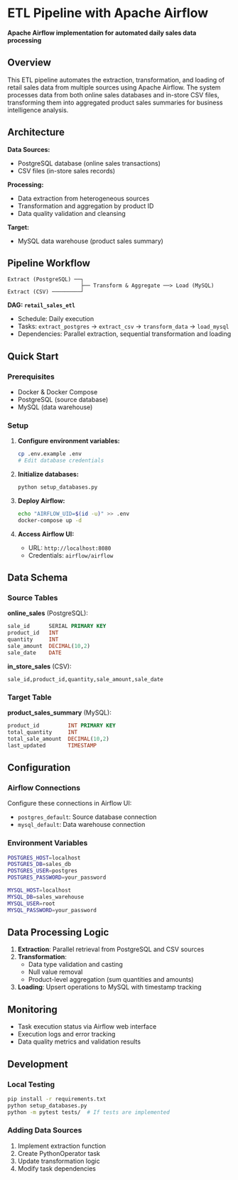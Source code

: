 # ETL Pipeline with Apache Airflow

**Apache Airflow implementation for automated daily sales data processing**

## Overview

This ETL pipeline automates the extraction, transformation, and loading of retail sales data from multiple sources using Apache Airflow. The system processes data from both online sales databases and in-store CSV files, transforming them into aggregated product sales summaries for business intelligence analysis.

## Architecture

**Data Sources:**
- PostgreSQL database (online sales transactions)
- CSV files (in-store sales records)

**Processing:**
- Data extraction from heterogeneous sources
- Transformation and aggregation by product ID
- Data quality validation and cleansing

**Target:**
- MySQL data warehouse (product sales summary)

## Pipeline Workflow

```
Extract (PostgreSQL) ──┐
                       ├── Transform & Aggregate ──> Load (MySQL)
Extract (CSV) ─────────┘
```

**DAG: `retail_sales_etl`**
- Schedule: Daily execution
- Tasks: `extract_postgres` → `extract_csv` → `transform_data` → `load_mysql`
- Dependencies: Parallel extraction, sequential transformation and loading

## Quick Start

### Prerequisites
- Docker & Docker Compose
- PostgreSQL (source database)
- MySQL (data warehouse)

### Setup
1. **Configure environment variables:**
   ```bash
   cp .env.example .env
   # Edit database credentials
   ```

2. **Initialize databases:**
   ```bash
   python setup_databases.py
   ```

3. **Deploy Airflow:**
   ```bash
   echo "AIRFLOW_UID=$(id -u)" >> .env
   docker-compose up -d
   ```

4. **Access Airflow UI:**
   - URL: `http://localhost:8080`
   - Credentials: `airflow/airflow`

## Data Schema

### Source Tables
**online_sales** (PostgreSQL):
```sql
sale_id      SERIAL PRIMARY KEY
product_id   INT
quantity     INT
sale_amount  DECIMAL(10,2)
sale_date    DATE
```

**in_store_sales** (CSV):
```
sale_id,product_id,quantity,sale_amount,sale_date
```

### Target Table
**product_sales_summary** (MySQL):
```sql
product_id         INT PRIMARY KEY
total_quantity     INT
total_sale_amount  DECIMAL(10,2)
last_updated       TIMESTAMP
```

## Configuration

### Airflow Connections
Configure these connections in Airflow UI:
- `postgres_default`: Source database connection
- `mysql_default`: Data warehouse connection

### Environment Variables
```bash
POSTGRES_HOST=localhost
POSTGRES_DB=sales_db
POSTGRES_USER=postgres
POSTGRES_PASSWORD=your_password

MYSQL_HOST=localhost
MYSQL_DB=sales_warehouse
MYSQL_USER=root
MYSQL_PASSWORD=your_password
```

## Data Processing Logic

1. **Extraction**: Parallel retrieval from PostgreSQL and CSV sources
2. **Transformation**: 
   - Data type validation and casting
   - Null value removal
   - Product-level aggregation (sum quantities and amounts)
3. **Loading**: Upsert operations to MySQL with timestamp tracking

## Monitoring

- Task execution status via Airflow web interface
- Execution logs and error tracking
- Data quality metrics and validation results

## Development

### Local Testing
```bash
pip install -r requirements.txt
python setup_databases.py
python -m pytest tests/  # If tests are implemented
```

### Adding Data Sources
1. Implement extraction function
2. Create PythonOperator task
3. Update transformation logic
4. Modify task dependencies 
